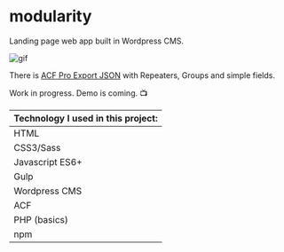 # modularity

Landing page web app built in Wordpress CMS.

![gif](modularity.gif)

There is [ACF Pro Export JSON](acf-landing-page.json) with Repeaters, Groups and simple fields.

Work in progress. Demo is coming. 📺 

|Technology I used in this project: |
|------------|
| HTML |
| CSS3/Sass |
| Javascript ES6+ |
| Gulp |
| Wordpress CMS |
| ACF |
| PHP (basics) |
| npm |
